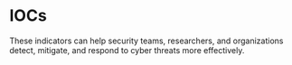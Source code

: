 # IOCs
These indicators can help security teams, researchers, and organizations detect, mitigate, and respond to cyber threats more effectively.

